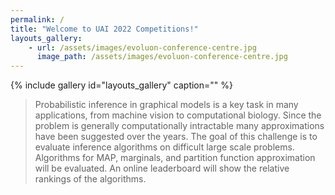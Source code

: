 ```yaml
---
permalink: /
title: "Welcome to UAI 2022 Competitions!"
layouts_gallery:
    - url: /assets/images/evoluon-conference-centre.jpg
      image_path: /assets/images/evoluon-conference-centre.jpg
---
```


{% include gallery id="layouts_gallery" caption="" %}


> Probabilistic inference in graphical models is a key task in many applications, from machine vision to computational biology. 
Since the problem is generally computationally intractable many approximations have been suggested over the years.
The goal of this challenge is to evaluate inference algorithms on difficult large scale problems.
Algorithms for MAP, marginals, and partition function approximation will be evaluated. 
An online leaderboard will show the relative rankings of the algorithms.


